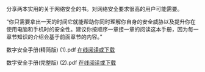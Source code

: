 分享两本实用的关于网络安全的书。对网络安全要求很高的用户可能需要。

“你只需要拿出一天的时间它就能帮助你同时理解你自身的安全威胁以及提升你在使用电脑和手机时的安全性。建议你按顺序一章接一章的阅读这本手册，因为每一章节知识的介绍会基于前面章节的内容。”

数字安全手册(精简版) (1).pdf  [在线阅读或下载](https://d.ssrfree4.xyz/DigitalSecurityManual_LiteVersion.pdf) 
 
数字安全手册(完整版) (2).pdf  [在线阅读或下载](https://d.ssrfree4.xyz/DigitalSecurityManual_FullVersion.pdf) 
